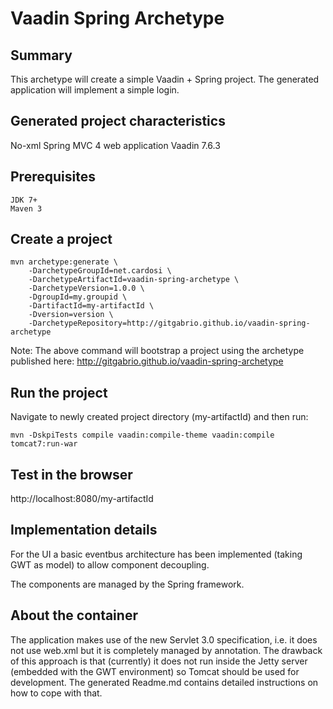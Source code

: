 Vaadin Spring Archetype
=======================

Summary
-------
This archetype will create a simple Vaadin + Spring project. The generated application will implement a simple login.

Generated project characteristics
---------------------------------

No-xml Spring MVC 4 web application
Vaadin 7.6.3

Prerequisites
-------------
    JDK 7+
    Maven 3

Create a project
----------------
    mvn archetype:generate \
        -DarchetypeGroupId=net.cardosi \
        -DarchetypeArtifactId=vaadin-spring-archetype \
        -DarchetypeVersion=1.0.0 \
        -DgroupId=my.groupid \
        -DartifactId=my-artifactId \
        -Dversion=version \
        -DarchetypeRepository=http://gitgabrio.github.io/vaadin-spring-archetype

Note: The above command will bootstrap a project using the archetype published here: http://gitgabrio.github.io/vaadin-spring-archetype

Run the project
---------------

Navigate to newly created project directory (my-artifactId) and then run:

    mvn -DskpiTests compile vaadin:compile-theme vaadin:compile tomcat7:run-war
    
Test in the browser
-------------------

http://localhost:8080/my-artifactId

Implementation details
----------------------
For the UI a basic eventbus architecture has been implemented (taking GWT as model) to allow component decoupling.
 
The components are managed by the Spring framework.

About the container
-------------------
The application makes use of the new Servlet 3.0 specification, i.e. it does not use web.xml but it is completely managed by annotation. 
The drawback of this approach is that (currently) it does not run inside the Jetty server (embedded with the GWT environment) so Tomcat should be used for development. 
The generated Readme.md contains detailed instructions on how to cope with that.



